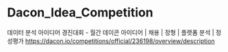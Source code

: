 # Dacon_Idea_Competition #
데이터 분석 아이디어 경진대회 - 월간 데이콘
아이디어 | 채용 | 정형 | 플랫폼 분석 | 정성평가
https://dacon.io/competitions/official/236198/overview/description
